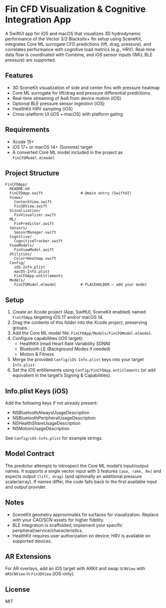 # Fin CFD Visualization & Cognitive Integration App

A SwiftUI app for iOS and macOS that visualizes 3D hydrodynamic performance of the Vector 3/2 Blackstix+ fin setup using SceneKit, integrates Core ML surrogate CFD predictions (lift, drag, pressure), and correlates performance with cognitive load metrics (e.g., HRV). Real-time data flow is coordinated with Combine, and iOS sensor inputs (IMU, BLE pressure) are supported.

## Features
- 3D SceneKit visualization of side and center fins with pressure heatmap
- Core ML surrogate for lift/drag and pressure differential predictions
- Real-time streaming of AoA from device motion (iOS)
- Optional BLE pressure sensor ingestion (iOS)
- HealthKit HRV sampling (iOS)
- Cross-platform UI (iOS + macOS) with platform gating

## Requirements
- Xcode 15+
- iOS 17+ or macOS 14+ (Sonoma) target
- A converted Core ML model included in the project as `FinCFDModel.mlmodel`

## Project Structure
```
FinCFDApp/
  README.md
  FinCFDApp.swift                 # @main entry (SwiftUI)
  Views/
    ContentView.swift
    Fin3DView.swift
  Visualization/
    FinVisualizer.swift
  ML/
    FinPredictor.swift
  Sensors/
    SensorManager.swift
  Cognitive/
    CognitiveTracker.swift
  ViewModels/
    FinViewModel.swift
  Utilities/
    Color+Heatmap.swift
  Config/
    iOS-Info.plist
    macOS-Info.plist
    FinCFDApp.entitlements
  Models/
    FinCFDModel.mlmodel           # PLACEHOLDER – add your model
```

## Setup
1. Create an Xcode project (App, SwiftUI, SceneKit enabled) named `FinCFDApp` targeting iOS 17 and/or macOS 14.
2. Drag the contents of this folder into the Xcode project, preserving groups.
3. Add the Core ML model file: `FinCFDApp/Models/FinCFDModel.mlmodel`.
4. Configure capabilities (iOS target):
   - HealthKit (read Heart Rate Variability SDNN)
   - Bluetooth LE (Background Modes if needed)
   - Motion & Fitness
5. Merge the provided `Config/iOS-Info.plist` keys into your target `Info.plist`.
6. Set the iOS entitlements using `Config/FinCFDApp.entitlements` (or add equivalent in the target’s Signing & Capabilities).

## Info.plist Keys (iOS)
Add the following keys if not already present:
- NSBluetoothAlwaysUsageDescription
- NSBluetoothPeripheralUsageDescription
- NSHealthShareUsageDescription
- NSMotionUsageDescription

See `Config/iOS-Info.plist` for example strings.

## Model Contract
The predictor attempts to introspect the Core ML model’s input/output names. It supports a single vector input with 3 features `[aoa, rake, Re]` and expects output `[lift, drag]` (and optionally an additional pressure scalar/array). If names differ, the code falls back to the first available input and output provider.

## Notes
- SceneKit geometry approximates fin surfaces for visualization. Replace with your CAD/SCN assets for higher fidelity.
- BLE integration is scaffolded; implement your specific peripheral/service/characteristics.
- HealthKit requires user authorization on device; HRV is available on supported devices.

## AR Extensions
For AR overlays, add an iOS target with ARKit and swap `SCNView` with `ARSCNView` in `Fin3DView` (iOS-only).

## License
MIT